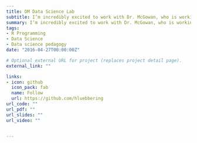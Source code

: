 ```yaml
---
title: DM Data Science Lab
subtitle: I’m incredibly excited to work with Dr. McGowan, who is working on various exciting projects in R. Together, our research team is working on developing tools and shiny applications in teaching data science and studying human data interaction.
summary: I’m incredibly excited to work with Dr. McGowan, who is working on various exciting projects in R. Together, our research team is working on developing tools and shiny applications in teaching data science and studying human data interaction.
tags:
- R Programming
- Data Science
- Data science pedagogy
date: "2016-04-27T00:00:00Z"

# Optional external URL for project (replaces project detail page).
external_link: ""

links:
- icon: github
  icon_pack: fab
  name: Follow
  url: https://github.com/hluebbering
url_code: ""
url_pdf: ""
url_slides: ""
url_video: ""

  
---
```

